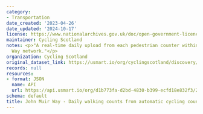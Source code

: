 ```yaml
---
category:
- Transportation
date_created: '2023-04-26'
date_updated: '2024-10-17'
license: https://www.nationalarchives.gov.uk/doc/open-government-licence/version/3/
maintainer: Cycling Scotland
notes: <p>"A real-time daily upload from each pedestrian counter within the John Muir
  Way network."</p>
organization: Cycling Scotland
original_dataset_link: https://usmart.io/org/cyclingscotland/discovery/discovery-view-detail/cfe6c3c2-8679-4c7d-afda-a2c5207154b4
records: null
resources:
- format: JSON
  name: API
  url: https://api.usmart.io/org/d1b773fa-d2bd-4830-b399-ecfd18e832f3/2614388f-b25c-4488-ae41-34d29f66f55c/1/urql
schema: default
title: John Muir Way - Daily walking counts from automatic cycling counters
---
```


